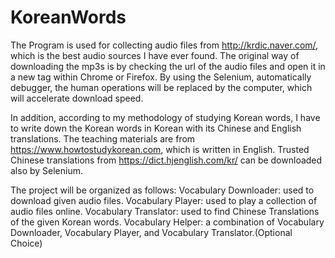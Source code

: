 # KoreanWords
The Program is used for collecting audio files from http://krdic.naver.com/, which is the best audio sources I have ever found.
The original way of downloading the mp3s is by checking the url of the audio files and open it in a new tag within Chrome or Firefox.
By using the Selenium, automatically debugger, the human operations will be replaced by the computer, which will accelerate download speed.

In addition, according to my methodology of studying Korean words, I have to write down the Korean words in Korean with its Chinese and English translations.
The teaching materials are from https://www.howtostudykorean.com, which is written in English.
Trusted Chinese translations from https://dict.hjenglish.com/kr/ can be downloaded also by Selenium.

The project will be organized as follows:
Vocabulary Downloader:  used to download given audio files.
Vocabulary Player:      used to play a collection of audio files online.
Vocabulary Translator:  used to find Chinese Translations of the given Korean words.
Vocabulary Helper:      a combination of Vocabulary Downloader, Vocabulary Player, and Vocabulary Translator.(Optional Choice)